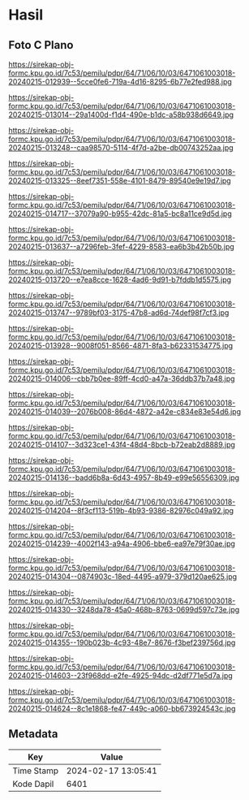 # Hasil

## Foto C Plano

https://sirekap-obj-formc.kpu.go.id/7c53/pemilu/pdpr/64/71/06/10/03/6471061003018-20240215-012939--5cce0fe6-719a-4d16-8295-6b77e2fed988.jpg

https://sirekap-obj-formc.kpu.go.id/7c53/pemilu/pdpr/64/71/06/10/03/6471061003018-20240215-013014--29a1400d-f1d4-490e-b1dc-a58b938d6649.jpg

https://sirekap-obj-formc.kpu.go.id/7c53/pemilu/pdpr/64/71/06/10/03/6471061003018-20240215-013248--caa98570-5114-4f7d-a2be-db00743252aa.jpg

https://sirekap-obj-formc.kpu.go.id/7c53/pemilu/pdpr/64/71/06/10/03/6471061003018-20240215-013325--8eef7351-558e-4101-8479-89540e9e19d7.jpg

https://sirekap-obj-formc.kpu.go.id/7c53/pemilu/pdpr/64/71/06/10/03/6471061003018-20240215-014717--37079a90-b955-42dc-81a5-bc8a11ce9d5d.jpg

https://sirekap-obj-formc.kpu.go.id/7c53/pemilu/pdpr/64/71/06/10/03/6471061003018-20240215-013637--a7296feb-3fef-4229-8583-ea6b3b42b50b.jpg

https://sirekap-obj-formc.kpu.go.id/7c53/pemilu/pdpr/64/71/06/10/03/6471061003018-20240215-013720--e7ea8cce-1628-4ad6-9d91-b7fddb1d5575.jpg

https://sirekap-obj-formc.kpu.go.id/7c53/pemilu/pdpr/64/71/06/10/03/6471061003018-20240215-013747--9789bf03-3175-47b8-ad6d-74def98f7cf3.jpg

https://sirekap-obj-formc.kpu.go.id/7c53/pemilu/pdpr/64/71/06/10/03/6471061003018-20240215-013928--9008f051-8566-4871-8fa3-b62331534775.jpg

https://sirekap-obj-formc.kpu.go.id/7c53/pemilu/pdpr/64/71/06/10/03/6471061003018-20240215-014006--cbb7b0ee-89ff-4cd0-a47a-36ddb37b7a48.jpg

https://sirekap-obj-formc.kpu.go.id/7c53/pemilu/pdpr/64/71/06/10/03/6471061003018-20240215-014039--2076b008-86d4-4872-a42e-c834e83e54d6.jpg

https://sirekap-obj-formc.kpu.go.id/7c53/pemilu/pdpr/64/71/06/10/03/6471061003018-20240215-014107--3d323ce1-43f4-48d4-8bcb-b72eab2d8889.jpg

https://sirekap-obj-formc.kpu.go.id/7c53/pemilu/pdpr/64/71/06/10/03/6471061003018-20240215-014136--badd6b8a-6d43-4957-8b49-e99e56556309.jpg

https://sirekap-obj-formc.kpu.go.id/7c53/pemilu/pdpr/64/71/06/10/03/6471061003018-20240215-014204--8f3cf113-519b-4b93-9386-82976c049a92.jpg

https://sirekap-obj-formc.kpu.go.id/7c53/pemilu/pdpr/64/71/06/10/03/6471061003018-20240215-014239--4002f143-a94a-4906-bbe6-ea97e79f30ae.jpg

https://sirekap-obj-formc.kpu.go.id/7c53/pemilu/pdpr/64/71/06/10/03/6471061003018-20240215-014304--0874903c-18ed-4495-a979-379d120ae625.jpg

https://sirekap-obj-formc.kpu.go.id/7c53/pemilu/pdpr/64/71/06/10/03/6471061003018-20240215-014330--3248da78-45a0-468b-8763-0699d597c73e.jpg

https://sirekap-obj-formc.kpu.go.id/7c53/pemilu/pdpr/64/71/06/10/03/6471061003018-20240215-014355--190b023b-4c93-48e7-8676-f3bef239756d.jpg

https://sirekap-obj-formc.kpu.go.id/7c53/pemilu/pdpr/64/71/06/10/03/6471061003018-20240215-014603--23f968dd-e2fe-4925-94dc-d2df771e5d7a.jpg

https://sirekap-obj-formc.kpu.go.id/7c53/pemilu/pdpr/64/71/06/10/03/6471061003018-20240215-014624--8c1e1868-fe47-449c-a060-bb673924543c.jpg


## Metadata

| Key        | Value               |
| ---------- | ------------------- |
| Time Stamp | 2024-02-17 13:05:41 |
| Kode Dapil | 6401                |



